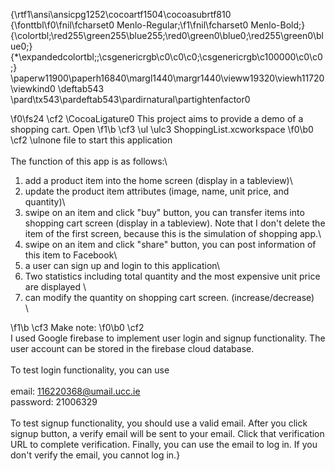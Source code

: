 {\rtf1\ansi\ansicpg1252\cocoartf1504\cocoasubrtf810
{\fonttbl\f0\fnil\fcharset0 Menlo-Regular;\f1\fnil\fcharset0 Menlo-Bold;}
{\colortbl;\red255\green255\blue255;\red0\green0\blue0;\red255\green0\blue0;}
{\*\expandedcolortbl;;\csgenericrgb\c0\c0\c0;\csgenericrgb\c100000\c0\c0;}
\paperw11900\paperh16840\margl1440\margr1440\vieww19320\viewh11720\viewkind0
\deftab543
\pard\tx543\pardeftab543\pardirnatural\partightenfactor0

\f0\fs24 \cf2 \CocoaLigature0 This project aims to provide a demo of a shopping cart. Open 
\f1\b \cf3 \ul \ulc3 ShoppingList.xcworkspace
\f0\b0 \cf2 \ulnone  file to start this application\
\
The function of this app is as follows:\
1. add a product item into the home screen (display in a tableview)\
2. update the product item attributes (image, name, unit price, and quantity)\
3. swipe on an item and click "buy" button, you can transfer items into shopping cart screen (display in a tableview). Note that I don't delete the item of the first screen, because this is the simulation of shopping app.\
4. swipe on an item and click "share" button, you can post information of this item to Facebook\
5. a user can sign up and login to this application\
6. Two statistics including total quantity and the most expensive unit price are displayed \
7. can modify the quantity on shopping cart screen. (increase/decrease)\
\

\f1\b \cf3 Make note:
\f0\b0 \cf2 \
I used Google firebase to implement user login and signup functionality. The user account can be stored in the firebase cloud database. \
\
To test login functionality, you can use \
\
email: 116220368@umail.ucc.ie\
password: 21006329\
\
To test signup functionality, you should use a valid email. After you click signup button, a verify email will be sent to your email. Click that verification URL to complete verification. Finally, you can use the email to log in. If you don't verify the email, you cannot log in.}
